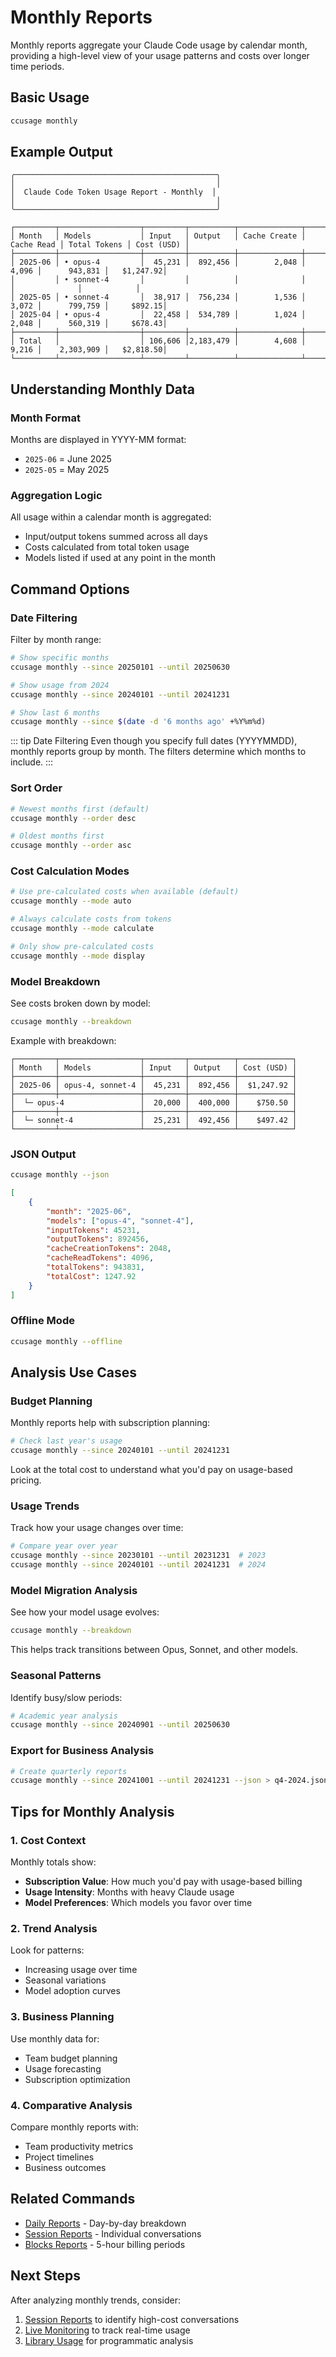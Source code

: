 # Monthly Reports

Monthly reports aggregate your Claude Code usage by calendar month, providing a high-level view of your usage patterns and costs over longer time periods.

## Basic Usage

```bash
ccusage monthly
```

## Example Output

```
╭─────────────────────────────────────────────╮
│                                             │
│  Claude Code Token Usage Report - Monthly  │
│                                             │
╰─────────────────────────────────────────────╯

┌─────────┬──────────────────┬─────────┬──────────┬──────────────┬────────────┬──────────────┬────────────┐
│ Month   │ Models           │ Input   │ Output   │ Cache Create │ Cache Read │ Total Tokens │ Cost (USD) │
├─────────┼──────────────────┼─────────┼──────────┼──────────────┼────────────┼──────────────┼────────────┤
│ 2025-06 │ • opus-4         │  45,231 │  892,456 │        2,048 │      4,096 │      943,831 │   $1,247.92│
│         │ • sonnet-4       │         │          │              │            │              │            │
│ 2025-05 │ • sonnet-4       │  38,917 │  756,234 │        1,536 │      3,072 │      799,759 │     $892.15│
│ 2025-04 │ • opus-4         │  22,458 │  534,789 │        1,024 │      2,048 │      560,319 │     $678.43│
├─────────┼──────────────────┼─────────┼──────────┼──────────────┼────────────┼──────────────┼────────────┤
│ Total   │                  │ 106,606 │2,183,479 │        4,608 │      9,216 │    2,303,909 │   $2,818.50│
└─────────┴──────────────────┴─────────┴──────────┴──────────────┴────────────┴──────────────┴────────────┘
```

## Understanding Monthly Data

### Month Format

Months are displayed in YYYY-MM format:

- `2025-06` = June 2025
- `2025-05` = May 2025

### Aggregation Logic

All usage within a calendar month is aggregated:

- Input/output tokens summed across all days
- Costs calculated from total token usage
- Models listed if used at any point in the month

## Command Options

### Date Filtering

Filter by month range:

```bash
# Show specific months
ccusage monthly --since 20250101 --until 20250630

# Show usage from 2024
ccusage monthly --since 20240101 --until 20241231

# Show last 6 months
ccusage monthly --since $(date -d '6 months ago' +%Y%m%d)
```

::: tip Date Filtering
Even though you specify full dates (YYYYMMDD), monthly reports group by month. The filters determine which months to include.
:::

### Sort Order

```bash
# Newest months first (default)
ccusage monthly --order desc

# Oldest months first
ccusage monthly --order asc
```

### Cost Calculation Modes

```bash
# Use pre-calculated costs when available (default)
ccusage monthly --mode auto

# Always calculate costs from tokens
ccusage monthly --mode calculate

# Only show pre-calculated costs
ccusage monthly --mode display
```

### Model Breakdown

See costs broken down by model:

```bash
ccusage monthly --breakdown
```

Example with breakdown:

```
┌─────────┬──────────────────┬─────────┬──────────┬────────────┐
│ Month   │ Models           │ Input   │ Output   │ Cost (USD) │
├─────────┼──────────────────┼─────────┼──────────┼────────────┤
│ 2025-06 │ opus-4, sonnet-4 │  45,231 │  892,456 │  $1,247.92 │
├─────────┼──────────────────┼─────────┼──────────┼────────────┤
│  └─ opus-4                 │  20,000 │  400,000 │    $750.50 │
├─────────┼──────────────────┼─────────┼──────────┼────────────┤
│  └─ sonnet-4               │  25,231 │  492,456 │    $497.42 │
└─────────┴──────────────────┴─────────┴──────────┴────────────┘
```

### JSON Output

```bash
ccusage monthly --json
```

```json
[
	{
		"month": "2025-06",
		"models": ["opus-4", "sonnet-4"],
		"inputTokens": 45231,
		"outputTokens": 892456,
		"cacheCreationTokens": 2048,
		"cacheReadTokens": 4096,
		"totalTokens": 943831,
		"totalCost": 1247.92
	}
]
```

### Offline Mode

```bash
ccusage monthly --offline
```

## Analysis Use Cases

### Budget Planning

Monthly reports help with subscription planning:

```bash
# Check last year's usage
ccusage monthly --since 20240101 --until 20241231
```

Look at the total cost to understand what you'd pay on usage-based pricing.

### Usage Trends

Track how your usage changes over time:

```bash
# Compare year over year
ccusage monthly --since 20230101 --until 20231231  # 2023
ccusage monthly --since 20240101 --until 20241231  # 2024
```

### Model Migration Analysis

See how your model usage evolves:

```bash
ccusage monthly --breakdown
```

This helps track transitions between Opus, Sonnet, and other models.

### Seasonal Patterns

Identify busy/slow periods:

```bash
# Academic year analysis
ccusage monthly --since 20240901 --until 20250630
```

### Export for Business Analysis

```bash
# Create quarterly reports
ccusage monthly --since 20241001 --until 20241231 --json > q4-2024.json
```

## Tips for Monthly Analysis

### 1. Cost Context

Monthly totals show:

- **Subscription Value**: How much you'd pay with usage-based billing
- **Usage Intensity**: Months with heavy Claude usage
- **Model Preferences**: Which models you favor over time

### 2. Trend Analysis

Look for patterns:

- Increasing usage over time
- Seasonal variations
- Model adoption curves

### 3. Business Planning

Use monthly data for:

- Team budget planning
- Usage forecasting
- Subscription optimization

### 4. Comparative Analysis

Compare monthly reports with:

- Team productivity metrics
- Project timelines
- Business outcomes

## Related Commands

- [Daily Reports](/guide/daily-reports) - Day-by-day breakdown
- [Session Reports](/guide/session-reports) - Individual conversations
- [Blocks Reports](/guide/blocks-reports) - 5-hour billing periods

## Next Steps

After analyzing monthly trends, consider:

1. [Session Reports](/guide/session-reports) to identify high-cost conversations
2. [Live Monitoring](/guide/live-monitoring) to track real-time usage
3. [Library Usage](/guide/library-usage) for programmatic analysis
